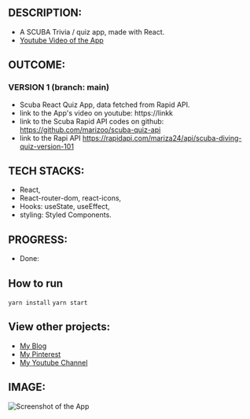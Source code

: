 
## DESCRIPTION:
- A SCUBA Trivia / quiz app, made with React.
- [Youtube Video of the App](https://linkkk)

## OUTCOME:
### VERSION 1 (branch: main)
- Scuba React Quiz App, data fetched from Rapid API.
- link to the App's video on youtube: https://linkk
- link to the Scuba Rapid API codes on github: https://github.com/marizoo/scuba-quiz-api
- link to the Rapi API https://rapidapi.com/mariza24/api/scuba-diving-quiz-version-101


## TECH STACKS:
- React,
- React-router-dom, react-icons,
- Hooks: useState, useEffect,
- styling: Styled Components.

## PROGRESS:
- Done: 

## How to run
`yarn install`
`yarn start`


## View other projects:
- [My Blog](https://hashnode.com/@marizoo)
- [My Pinterest](https://pin.it/16vGwjy)
- [My Youtube Channel](https://www.youtube.com/channel/UCfkbnM9WvHD3mjecBiGHCBQ/playlists)


## IMAGE:
![Screenshot of the App](./screenshots/xoxo)